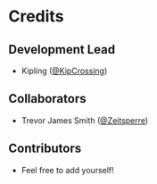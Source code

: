 # Credits

## Development Lead

* Kipling ([@KipCrossing](https://github.com/KipCrossing))

## Collaborators

* Trevor James Smith ([@Zeitsperre](https://github.com/Zeitsperre))

## Contributors

* Feel free to add yourself!
